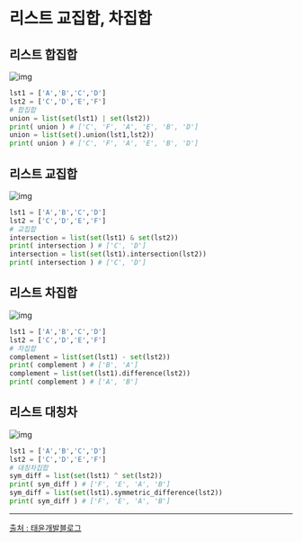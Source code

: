 # 리스트 교집합, 차집합

## 리스트 합집합

![img](https://blog.kakaocdn.net/dn/w1Mn1/btq9fW9STtn/Way6uJhmHsTDfypfzBXpsK/img.png)

```python
lst1 = ['A','B','C','D']
lst2 = ['C','D','E','F']
# 합집합 
union = list(set(lst1) | set(lst2))
print( union ) # ['C', 'F', 'A', 'E', 'B', 'D']
union = list(set().union(lst1,lst2))
print( union ) # ['C', 'F', 'A', 'E', 'B', 'D']
```

## 리스트 교집합

![img](https://blog.kakaocdn.net/dn/bsP0V1/btq9fGsU9KJ/2c8FPKM0tOSJoTxPepi59K/img.png)

```python
lst1 = ['A','B','C','D']
lst2 = ['C','D','E','F']
# 교집합
intersection = list(set(lst1) & set(lst2))
print( intersection ) # ['C', 'D']
intersection = list(set(lst1).intersection(lst2))
print( intersection ) # ['C', 'D']
```

## 리스트 차집합

![img](https://blog.kakaocdn.net/dn/blmI4g/btq9f564haQ/GGZJcMjqweYJuLY3l9GXkk/img.png)

```python
lst1 = ['A','B','C','D']
lst2 = ['C','D','E','F']
# 차집합 
complement = list(set(lst1) - set(lst2))
print( complement ) # ['B', 'A']
complement = list(set(lst1).difference(lst2))
print( complement ) # ['A', 'B']
```

## 리스트 대칭차

![img](https://blog.kakaocdn.net/dn/dnL4s8/btq9hPvpzZo/3d3T3edJa1otGaNa3Ob051/img.png)

```python
lst1 = ['A','B','C','D']
lst2 = ['C','D','E','F']
# 대칭차집합 
sym_diff = list(set(lst1) ^ set(lst2))
print( sym_diff ) # ['F', 'E', 'A', 'B']
sym_diff = list(set(lst1).symmetric_difference(lst2))
print( sym_diff ) # ['F', 'E', 'A', 'B']
```

---

[출처 : 태윤개발블로그](https://animoto1.tistory.com/entry/%ED%8C%8C%EC%9D%B4%EC%8D%ACPython-%EB%A6%AC%EC%8A%A4%ED%8A%B8-%ED%95%A9%EC%A7%91%ED%95%A9-%EA%B5%90%EC%A7%91%ED%95%A9-%EC%B0%A8%EC%A7%91%ED%95%A9-%EB%8C%80%EC%B9%AD%EC%B0%A8)